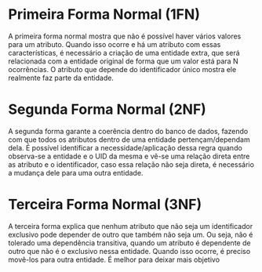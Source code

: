 # Primeira Forma Normal (1FN)

A primeira forma normal mostra que não é possível haver vários valores para um atributo. Quando isso ocorre e há um atributo com essas características, é necessário a criação de uma entidade extra, que será relacionada com a entidade original de forma que um valor está para N ocorrências. O atributo que depende do identificador único mostra ele realmente faz parte da entidade.

# Segunda Forma Normal (2NF)

A segunda forma garante a coerência dentro do banco de dados, fazendo com que todos os atributos dentro de uma entidade pertençam/dependam dela. É possível identificar a necessidade/aplicação dessa regra quando observa-se a entidade e o UID da mesma e vê-se uma relação direta entre as atributo e o identificador, caso essa relação não seja direta, é necessário a mudança dele para uma outra entidade.

# Terceira Forma Normal (3NF)

A terceira forma explica que nenhum atributo que não seja um identificador exclusivo pode depender de outro que também não seja um. Ou seja, não é tolerado uma dependência transitiva, quando um atributo é dependente de outro que não é o exclusivo nessa entidade. Quando isso ocorre, é preciso movê-los para outra entidade. É melhor para deixar mais objetivo 
